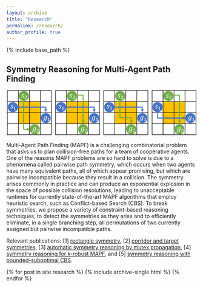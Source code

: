 ```yaml
---
layout: archive
title: "Research"
permalink: /research/
author_profile: true
---
```


{% include base_path %}


## Symmetry Reasoning for Multi-Agent Path Finding

<p align="center">
  <img src='/images/rectangle.png' width='500'>
</p>

Multi-Agent Path Finding (MAPF) is a challenging combinatorial problem that asks us to plan collision-free paths for a team of cooperative agents. One of the reasons MAPF problems are so hard to solve is due to a phenomena called pairwise path symmetry, which occurs when two agents have many equivalent paths, all of which appear promising, but which are
pairwise incompatible because they result in a collision. 
The symmetry arises commonly in practice and can produce an exponential explosion in the space of possible collision resolutions, leading to unacceptable runtimes for currently state-of-the-art MAPF algorithms that employ heuristic search, such as Conflict-based Search (CBS).
To break symmetries, we propose a variety of constraint-based reasoning techniques, to detect the symmetries as they arise and to efficiently eliminate, in a single branching step, all permutations of two currently assigned but pairwise incompatible paths.

Relevant publications: 
[1] [rectangle symmetry](https://aaai.org/ojs/index.php/AAAI/article/view/4565 "AAAI 2019"), 
[2] [corridor and target symmetries](https://www.aaai.org/ojs/index.php/ICAPS/article/view/6661/6515 "ICAPS 2020"), 
[3] [automatic symmetry reasoning by mutex propagation](https://www.aaai.org/ojs/index.php/ICAPS/article/view/6677/6531 "ICAPS 2020"), 
[4] [symmetry reasoning for k-robust MAPF](https://jiaoyang-li.github.io/files/2021-AAAI-4.pdf "AAAI 2021"), and 
[5] [symmetry reasoning with bounded-suboptimal CBS](https://arxiv.org/abs/2010.01367 "AAAI 2021").

{% for post in site.research %}
  {% include archive-single.html %}
{% endfor %}

